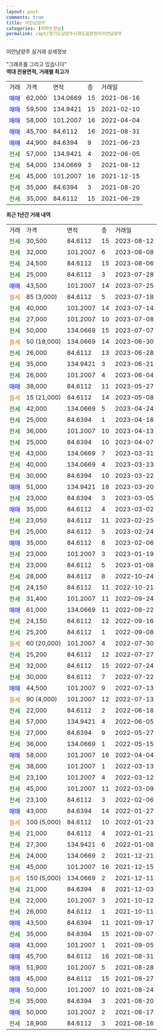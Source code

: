 ```yaml
---
layout: post
comments: true
title: 이안남양주
categories: [아파트정보]
permalink: /apt/경기도남양주시화도읍창현리이안남양주
---
```


이안남양주 실거래 상세정보

<script type="text/javascript">
  google.charts.load('current', {'packages':['line', 'corechart']});
  google.charts.setOnLoadCallback(drawChart);

  function drawChart() {
    var data = new google.visualization.DataTable();
    data.addColumn('date', '거래일');
    data.addColumn('number', "매매");
    data.addColumn('number', "전세");
    data.addColumn('number', "전매");

    data.addRows([[new Date(Date.parse("2023-08-12")), null, 30500, null], [new Date(Date.parse("2023-08-08")), null, 32000, null], [new Date(Date.parse("2023-08-06")), null, 24500, null], [new Date(Date.parse("2023-07-28")), null, 25000, null], [new Date(Date.parse("2023-07-25")), 43500, null, null], [new Date(Date.parse("2023-07-18")), null, null, null], [new Date(Date.parse("2023-07-14")), null, 40000, null], [new Date(Date.parse("2023-07-08")), null, 27000, null], [new Date(Date.parse("2023-07-07")), null, 50000, null], [new Date(Date.parse("2023-06-30")), null, null, null], [new Date(Date.parse("2023-06-28")), null, 26000, null], [new Date(Date.parse("2023-06-21")), null, 35000, null], [new Date(Date.parse("2023-06-04")), null, 26000, null], [new Date(Date.parse("2023-05-27")), 38000, null, null], [new Date(Date.parse("2023-05-08")), null, null, null], [new Date(Date.parse("2023-04-24")), null, 42000, null], [new Date(Date.parse("2023-04-18")), null, 25000, null], [new Date(Date.parse("2023-04-13")), null, 36000, null], [new Date(Date.parse("2023-04-07")), null, 25000, null], [new Date(Date.parse("2023-03-31")), null, 43000, null], [new Date(Date.parse("2023-03-23")), null, 40000, null], [new Date(Date.parse("2023-03-22")), null, 30000, null], [new Date(Date.parse("2023-03-20")), 51000, null, null], [new Date(Date.parse("2023-03-05")), null, 23000, null], [new Date(Date.parse("2023-03-02")), 35000, null, null], [new Date(Date.parse("2023-02-25")), null, 23050, null], [new Date(Date.parse("2023-02-24")), null, 25000, null], [new Date(Date.parse("2023-02-06")), 35000, null, null], [new Date(Date.parse("2023-01-19")), null, 23000, null], [new Date(Date.parse("2023-01-08")), null, 23000, null], [new Date(Date.parse("2022-10-24")), null, 28000, null], [new Date(Date.parse("2022-10-21")), null, 24150, null], [new Date(Date.parse("2022-09-24")), null, 31400, null], [new Date(Date.parse("2022-09-22")), 61000, null, null], [new Date(Date.parse("2022-09-16")), null, 24150, null], [new Date(Date.parse("2022-09-08")), null, 25200, null], [new Date(Date.parse("2022-07-30")), null, null, null], [new Date(Date.parse("2022-07-27")), null, 25200, null], [new Date(Date.parse("2022-07-24")), null, 32000, null], [new Date(Date.parse("2022-07-22")), null, 30000, null], [new Date(Date.parse("2022-07-13")), 44500, null, null], [new Date(Date.parse("2022-07-13")), null, null, null], [new Date(Date.parse("2022-06-18")), null, 22000, null], [new Date(Date.parse("2022-06-05")), null, 57000, null], [new Date(Date.parse("2022-05-27")), null, 27000, null], [new Date(Date.parse("2022-05-15")), null, 36000, null], [new Date(Date.parse("2022-04-04")), 58000, null, null], [new Date(Date.parse("2022-03-13")), null, 38000, null], [new Date(Date.parse("2022-03-12")), null, 23100, null], [new Date(Date.parse("2022-03-09")), null, 45000, null], [new Date(Date.parse("2022-02-06")), null, 23100, null], [new Date(Date.parse("2022-01-27")), 43000, null, null], [new Date(Date.parse("2022-01-23")), null, null, null], [new Date(Date.parse("2022-01-21")), null, 21000, null], [new Date(Date.parse("2022-01-08")), null, 27300, null], [new Date(Date.parse("2021-12-21")), null, 24000, null], [new Date(Date.parse("2021-12-15")), null, 45000, null], [new Date(Date.parse("2021-12-11")), null, null, null], [new Date(Date.parse("2021-12-03")), null, 21000, null], [new Date(Date.parse("2021-10-12")), null, 22000, null], [new Date(Date.parse("2021-10-11")), null, 26000, null], [new Date(Date.parse("2021-09-17")), 43500, null, null], [new Date(Date.parse("2021-09-07")), null, 35000, null], [new Date(Date.parse("2021-09-05")), 43000, null, null], [new Date(Date.parse("2021-08-31")), 45700, null, null], [new Date(Date.parse("2021-08-28")), 51900, null, null], [new Date(Date.parse("2021-08-27")), 45000, null, null], [new Date(Date.parse("2021-08-24")), 50000, null, null], [new Date(Date.parse("2021-08-20")), null, 35000, null], [new Date(Date.parse("2021-08-17")), 50000, null, null], [new Date(Date.parse("2021-08-16")), null, 18900, null]]);

    var options = {
      hAxis: {
        format: 'yyyy/MM/dd'
      },    
      lineWidth: 0,
      pointsVisible: true,    
      title: '최근 1년간 유형별 실거래가 분포',
      legend: { position: 'bottom' }
    };

    var formatter = new google.visualization.NumberFormat({pattern:'###,###'} );
    formatter.format(data, 1);
    formatter.format(data, 2);
    
    setTimeout(function() {
        var chart = new google.visualization.LineChart(document.getElementById('columnchart_material'));
        chart.draw(data, (options));
        document.getElementById('loading').style.display = 'none';
    }, 200);
  }
</script>


<div id="loading" style="z-index:20; display: block; margin-left: 0px">"그래프를 그리고 있습니다"</div>
<div id="columnchart_material" style="width: 95%; margin-left: 0px; display: block"></div>
<!-- contents start -->
<b>역대 전용면적, 거래별 최고가</b>
<table class="sortable">
    <tr>
      <td>거래</td>
      <td>가격</td>
      <td>면적</td>
      <td>층</td>
      <td>거래일</td>
    </tr>
        <tr>
          <td><a style="color: blue">매매</a></td>
          <td>62,000</td>
          <td>134.0669</td>
          <td>15</td>
          <td>2021-06-16</td>
        </tr>            <tr>
          <td><a style="color: blue">매매</a></td>
          <td>59,500</td>
          <td>134.9421</td>
          <td>15</td>
          <td>2021-02-10</td>
        </tr>            <tr>
          <td><a style="color: blue">매매</a></td>
          <td>58,000</td>
          <td>101.2007</td>
          <td>16</td>
          <td>2022-04-04</td>
        </tr>            <tr>
          <td><a style="color: blue">매매</a></td>
          <td>45,700</td>
          <td>84.6112</td>
          <td>16</td>
          <td>2021-08-31</td>
        </tr>            <tr>
          <td><a style="color: blue">매매</a></td>
          <td>44,900</td>
          <td>84.6394</td>
          <td>9</td>
          <td>2021-06-23</td>
        </tr>        
        <tr>
              <td><a style="color: darkgreen">전세</a></td>
              <td>57,000</td>
              <td>134.9421</td>
              <td>4</td>
              <td>2022-06-05</td>
            </tr>            <tr>
              <td><a style="color: darkgreen">전세</a></td>
              <td>54,000</td>
              <td>134.0669</td>
              <td>3</td>
              <td>2021-08-12</td>
            </tr>            <tr>
              <td><a style="color: darkgreen">전세</a></td>
              <td>45,000</td>
              <td>101.2007</td>
              <td>16</td>
              <td>2021-12-15</td>
            </tr>            <tr>
              <td><a style="color: darkgreen">전세</a></td>
              <td>35,000</td>
              <td>84.6394</td>
              <td>3</td>
              <td>2021-08-20</td>
            </tr>            <tr>
              <td><a style="color: darkgreen">전세</a></td>
              <td>35,000</td>
              <td>84.6112</td>
              <td>15</td>
              <td>2021-06-29</td>
            </tr>        
    
</table>

<b>최근 1년간 거래 내역</b>

<table class="sortable">
    <tr>
      <td>거래</td>
      <td>가격</td>
      <td>면적</td>
      <td>층</td>
      <td>거래일</td>
    </tr>
    <tr>
      <td><a style="color: darkgreen">전세</a></td>
      <td>30,500</td>
      <td>84.6112</td>
      <td>15</td>
      <td>2023-08-12</td>
    </tr>          <tr>
      <td><a style="color: darkgreen">전세</a></td>
      <td>32,000</td>
      <td>101.2007</td>
      <td>6</td>
      <td>2023-08-08</td>
    </tr>          <tr>
      <td><a style="color: darkgreen">전세</a></td>
      <td>24,500</td>
      <td>84.6112</td>
      <td>15</td>
      <td>2023-08-06</td>
    </tr>          <tr>
      <td><a style="color: darkgreen">전세</a></td>
      <td>25,000</td>
      <td>84.6112</td>
      <td>3</td>
      <td>2023-07-28</td>
    </tr>          <tr>
      <td><a style="color: blue">매매</a></td>
      <td>43,500</td>
      <td>101.2007</td>
      <td>14</td>
      <td>2023-07-25</td>
    </tr>          <tr>
      <td><a style="color: darkgoldenrod">월세</a></td>
      <td>85 (3,000)</td>
      <td>84.6112</td>
      <td>5</td>
      <td>2023-07-18</td>
    </tr>          <tr>
      <td><a style="color: darkgreen">전세</a></td>
      <td>40,000</td>
      <td>101.2007</td>
      <td>14</td>
      <td>2023-07-14</td>
    </tr>          <tr>
      <td><a style="color: darkgreen">전세</a></td>
      <td>27,000</td>
      <td>101.2007</td>
      <td>10</td>
      <td>2023-07-08</td>
    </tr>          <tr>
      <td><a style="color: darkgreen">전세</a></td>
      <td>50,000</td>
      <td>134.0669</td>
      <td>15</td>
      <td>2023-07-07</td>
    </tr>          <tr>
      <td><a style="color: darkgoldenrod">월세</a></td>
      <td>50 (18,000)</td>
      <td>134.0669</td>
      <td>14</td>
      <td>2023-06-30</td>
    </tr>          <tr>
      <td><a style="color: darkgreen">전세</a></td>
      <td>26,000</td>
      <td>84.6112</td>
      <td>13</td>
      <td>2023-06-28</td>
    </tr>          <tr>
      <td><a style="color: darkgreen">전세</a></td>
      <td>35,000</td>
      <td>134.9421</td>
      <td>3</td>
      <td>2023-06-21</td>
    </tr>          <tr>
      <td><a style="color: darkgreen">전세</a></td>
      <td>26,000</td>
      <td>101.2007</td>
      <td>4</td>
      <td>2023-06-04</td>
    </tr>          <tr>
      <td><a style="color: blue">매매</a></td>
      <td>38,000</td>
      <td>84.6112</td>
      <td>11</td>
      <td>2023-05-27</td>
    </tr>          <tr>
      <td><a style="color: darkgoldenrod">월세</a></td>
      <td>15 (21,000)</td>
      <td>84.6112</td>
      <td>14</td>
      <td>2023-05-08</td>
    </tr>          <tr>
      <td><a style="color: darkgreen">전세</a></td>
      <td>42,000</td>
      <td>134.0669</td>
      <td>5</td>
      <td>2023-04-24</td>
    </tr>          <tr>
      <td><a style="color: darkgreen">전세</a></td>
      <td>25,000</td>
      <td>84.6394</td>
      <td>1</td>
      <td>2023-04-18</td>
    </tr>          <tr>
      <td><a style="color: darkgreen">전세</a></td>
      <td>36,000</td>
      <td>101.2007</td>
      <td>10</td>
      <td>2023-04-13</td>
    </tr>          <tr>
      <td><a style="color: darkgreen">전세</a></td>
      <td>25,000</td>
      <td>84.6394</td>
      <td>10</td>
      <td>2023-04-07</td>
    </tr>          <tr>
      <td><a style="color: darkgreen">전세</a></td>
      <td>43,000</td>
      <td>134.0669</td>
      <td>7</td>
      <td>2023-03-31</td>
    </tr>          <tr>
      <td><a style="color: darkgreen">전세</a></td>
      <td>40,000</td>
      <td>134.0669</td>
      <td>4</td>
      <td>2023-03-23</td>
    </tr>          <tr>
      <td><a style="color: darkgreen">전세</a></td>
      <td>30,000</td>
      <td>84.6394</td>
      <td>10</td>
      <td>2023-03-22</td>
    </tr>          <tr>
      <td><a style="color: blue">매매</a></td>
      <td>51,000</td>
      <td>134.9421</td>
      <td>18</td>
      <td>2023-03-20</td>
    </tr>          <tr>
      <td><a style="color: darkgreen">전세</a></td>
      <td>23,000</td>
      <td>84.6394</td>
      <td>3</td>
      <td>2023-03-05</td>
    </tr>          <tr>
      <td><a style="color: blue">매매</a></td>
      <td>35,000</td>
      <td>84.6112</td>
      <td>4</td>
      <td>2023-03-02</td>
    </tr>          <tr>
      <td><a style="color: darkgreen">전세</a></td>
      <td>23,050</td>
      <td>84.6112</td>
      <td>11</td>
      <td>2023-02-25</td>
    </tr>          <tr>
      <td><a style="color: darkgreen">전세</a></td>
      <td>25,000</td>
      <td>84.6112</td>
      <td>5</td>
      <td>2023-02-24</td>
    </tr>          <tr>
      <td><a style="color: blue">매매</a></td>
      <td>35,000</td>
      <td>84.6112</td>
      <td>8</td>
      <td>2023-02-06</td>
    </tr>          <tr>
      <td><a style="color: darkgreen">전세</a></td>
      <td>23,000</td>
      <td>101.2007</td>
      <td>3</td>
      <td>2023-01-19</td>
    </tr>          <tr>
      <td><a style="color: darkgreen">전세</a></td>
      <td>23,000</td>
      <td>84.6112</td>
      <td>5</td>
      <td>2023-01-08</td>
    </tr>          <tr>
      <td><a style="color: darkgreen">전세</a></td>
      <td>28,000</td>
      <td>84.6112</td>
      <td>8</td>
      <td>2022-10-24</td>
    </tr>          <tr>
      <td><a style="color: darkgreen">전세</a></td>
      <td>24,150</td>
      <td>84.6112</td>
      <td>11</td>
      <td>2022-10-21</td>
    </tr>          <tr>
      <td><a style="color: darkgreen">전세</a></td>
      <td>31,400</td>
      <td>101.2007</td>
      <td>11</td>
      <td>2022-09-24</td>
    </tr>          <tr>
      <td><a style="color: blue">매매</a></td>
      <td>61,000</td>
      <td>134.0669</td>
      <td>11</td>
      <td>2022-09-22</td>
    </tr>          <tr>
      <td><a style="color: darkgreen">전세</a></td>
      <td>24,150</td>
      <td>84.6112</td>
      <td>12</td>
      <td>2022-09-16</td>
    </tr>          <tr>
      <td><a style="color: darkgreen">전세</a></td>
      <td>25,200</td>
      <td>84.6112</td>
      <td>1</td>
      <td>2022-09-08</td>
    </tr>          <tr>
      <td><a style="color: darkgoldenrod">월세</a></td>
      <td>60 (20,000)</td>
      <td>101.2007</td>
      <td>4</td>
      <td>2022-07-30</td>
    </tr>          <tr>
      <td><a style="color: darkgreen">전세</a></td>
      <td>25,200</td>
      <td>84.6112</td>
      <td>12</td>
      <td>2022-07-27</td>
    </tr>          <tr>
      <td><a style="color: darkgreen">전세</a></td>
      <td>32,000</td>
      <td>84.6112</td>
      <td>15</td>
      <td>2022-07-24</td>
    </tr>          <tr>
      <td><a style="color: darkgreen">전세</a></td>
      <td>30,000</td>
      <td>84.6112</td>
      <td>7</td>
      <td>2022-07-22</td>
    </tr>          <tr>
      <td><a style="color: blue">매매</a></td>
      <td>44,500</td>
      <td>101.2007</td>
      <td>9</td>
      <td>2022-07-13</td>
    </tr>          <tr>
      <td><a style="color: darkgoldenrod">월세</a></td>
      <td>90 (4,000)</td>
      <td>101.2007</td>
      <td>12</td>
      <td>2022-07-13</td>
    </tr>          <tr>
      <td><a style="color: darkgreen">전세</a></td>
      <td>22,000</td>
      <td>84.6112</td>
      <td>2</td>
      <td>2022-06-18</td>
    </tr>          <tr>
      <td><a style="color: darkgreen">전세</a></td>
      <td>57,000</td>
      <td>134.9421</td>
      <td>4</td>
      <td>2022-06-05</td>
    </tr>          <tr>
      <td><a style="color: darkgreen">전세</a></td>
      <td>27,000</td>
      <td>84.6394</td>
      <td>9</td>
      <td>2022-05-27</td>
    </tr>          <tr>
      <td><a style="color: darkgreen">전세</a></td>
      <td>36,000</td>
      <td>134.0669</td>
      <td>1</td>
      <td>2022-05-15</td>
    </tr>          <tr>
      <td><a style="color: blue">매매</a></td>
      <td>58,000</td>
      <td>101.2007</td>
      <td>16</td>
      <td>2022-04-04</td>
    </tr>          <tr>
      <td><a style="color: darkgreen">전세</a></td>
      <td>38,000</td>
      <td>101.2007</td>
      <td>1</td>
      <td>2022-03-13</td>
    </tr>          <tr>
      <td><a style="color: darkgreen">전세</a></td>
      <td>23,100</td>
      <td>101.2007</td>
      <td>4</td>
      <td>2022-03-12</td>
    </tr>          <tr>
      <td><a style="color: darkgreen">전세</a></td>
      <td>45,000</td>
      <td>101.2007</td>
      <td>11</td>
      <td>2022-03-09</td>
    </tr>          <tr>
      <td><a style="color: darkgreen">전세</a></td>
      <td>23,100</td>
      <td>84.6112</td>
      <td>3</td>
      <td>2022-02-06</td>
    </tr>          <tr>
      <td><a style="color: blue">매매</a></td>
      <td>43,000</td>
      <td>84.6394</td>
      <td>14</td>
      <td>2022-01-27</td>
    </tr>          <tr>
      <td><a style="color: darkgoldenrod">월세</a></td>
      <td>100 (5,000)</td>
      <td>84.6112</td>
      <td>10</td>
      <td>2022-01-23</td>
    </tr>          <tr>
      <td><a style="color: darkgreen">전세</a></td>
      <td>21,000</td>
      <td>84.6112</td>
      <td>4</td>
      <td>2022-01-21</td>
    </tr>          <tr>
      <td><a style="color: darkgreen">전세</a></td>
      <td>27,300</td>
      <td>134.9421</td>
      <td>6</td>
      <td>2022-01-08</td>
    </tr>          <tr>
      <td><a style="color: darkgreen">전세</a></td>
      <td>24,000</td>
      <td>134.0669</td>
      <td>2</td>
      <td>2021-12-21</td>
    </tr>          <tr>
      <td><a style="color: darkgreen">전세</a></td>
      <td>45,000</td>
      <td>101.2007</td>
      <td>16</td>
      <td>2021-12-15</td>
    </tr>          <tr>
      <td><a style="color: darkgoldenrod">월세</a></td>
      <td>150 (5,000)</td>
      <td>134.0669</td>
      <td>2</td>
      <td>2021-12-11</td>
    </tr>          <tr>
      <td><a style="color: darkgreen">전세</a></td>
      <td>21,000</td>
      <td>84.6394</td>
      <td>8</td>
      <td>2021-12-03</td>
    </tr>          <tr>
      <td><a style="color: darkgreen">전세</a></td>
      <td>22,000</td>
      <td>101.2007</td>
      <td>3</td>
      <td>2021-10-12</td>
    </tr>          <tr>
      <td><a style="color: darkgreen">전세</a></td>
      <td>26,000</td>
      <td>84.6112</td>
      <td>1</td>
      <td>2021-10-11</td>
    </tr>          <tr>
      <td><a style="color: blue">매매</a></td>
      <td>43,500</td>
      <td>84.6394</td>
      <td>11</td>
      <td>2021-09-17</td>
    </tr>          <tr>
      <td><a style="color: darkgreen">전세</a></td>
      <td>35,000</td>
      <td>84.6394</td>
      <td>15</td>
      <td>2021-09-07</td>
    </tr>          <tr>
      <td><a style="color: blue">매매</a></td>
      <td>43,000</td>
      <td>101.2007</td>
      <td>1</td>
      <td>2021-09-05</td>
    </tr>          <tr>
      <td><a style="color: blue">매매</a></td>
      <td>45,700</td>
      <td>84.6112</td>
      <td>16</td>
      <td>2021-08-31</td>
    </tr>          <tr>
      <td><a style="color: blue">매매</a></td>
      <td>51,900</td>
      <td>101.2007</td>
      <td>5</td>
      <td>2021-08-28</td>
    </tr>          <tr>
      <td><a style="color: blue">매매</a></td>
      <td>45,000</td>
      <td>84.6112</td>
      <td>15</td>
      <td>2021-08-27</td>
    </tr>          <tr>
      <td><a style="color: blue">매매</a></td>
      <td>50,000</td>
      <td>101.2007</td>
      <td>10</td>
      <td>2021-08-24</td>
    </tr>          <tr>
      <td><a style="color: darkgreen">전세</a></td>
      <td>35,000</td>
      <td>84.6394</td>
      <td>3</td>
      <td>2021-08-20</td>
    </tr>          <tr>
      <td><a style="color: blue">매매</a></td>
      <td>50,000</td>
      <td>101.2007</td>
      <td>2</td>
      <td>2021-08-17</td>
    </tr>          <tr>
      <td><a style="color: darkgreen">전세</a></td>
      <td>18,900</td>
      <td>84.6112</td>
      <td>3</td>
      <td>2021-08-16</td>
    </tr>      </table>
<!-- contents end -->    

